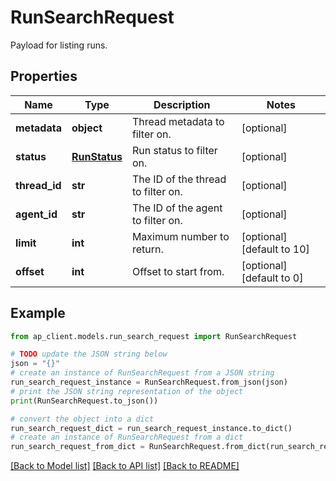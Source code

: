 # RunSearchRequest

Payload for listing runs.

## Properties

Name | Type | Description | Notes
------------ | ------------- | ------------- | -------------
**metadata** | **object** | Thread metadata to filter on. | [optional] 
**status** | [**RunStatus**](RunStatus.md) | Run status to filter on. | [optional] 
**thread_id** | **str** | The ID of the thread to filter on. | [optional] 
**agent_id** | **str** | The ID of the agent to filter on. | [optional] 
**limit** | **int** | Maximum number to return. | [optional] [default to 10]
**offset** | **int** | Offset to start from. | [optional] [default to 0]

## Example

```python
from ap_client.models.run_search_request import RunSearchRequest

# TODO update the JSON string below
json = "{}"
# create an instance of RunSearchRequest from a JSON string
run_search_request_instance = RunSearchRequest.from_json(json)
# print the JSON string representation of the object
print(RunSearchRequest.to_json())

# convert the object into a dict
run_search_request_dict = run_search_request_instance.to_dict()
# create an instance of RunSearchRequest from a dict
run_search_request_from_dict = RunSearchRequest.from_dict(run_search_request_dict)
```
[[Back to Model list]](../README.md#documentation-for-models) [[Back to API list]](../README.md#documentation-for-api-endpoints) [[Back to README]](../README.md)


